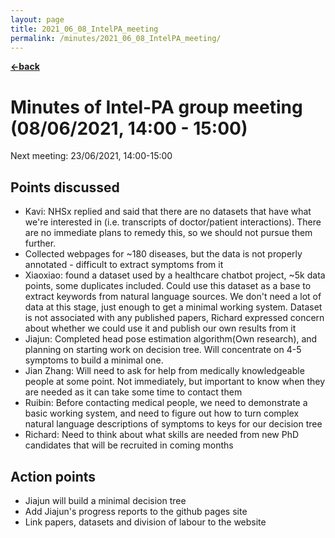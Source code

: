 ```yaml
---
layout: page
title: 2021_06_08_IntelPA_meeting
permalink: /minutes/2021_06_08_IntelPA_meeting/
---
```


[**<-back**](/minutes)  

# Minutes of Intel-PA group meeting (08/06/2021, 14:00 - 15:00)
Next meeting: 23/06/2021, 14:00-15:00

## Points discussed

- Kavi: NHSx replied and said that there are no datasets that have what we're interested in (i.e. transcripts of doctor/patient interactions). There are no immediate plans to remedy this, so we should not pursue them further.
- Collected webpages for \~180 diseases, but the data is not properly annotated - difficult to extract symptoms from it
- Xiaoxiao: found a dataset used by a healthcare chatbot project, \~5k data points, some duplicates included. Could use this dataset as a base to extract keywords from natural language sources. We don't need a lot of data at this stage, just enough to get a minimal working system. Dataset is not associated with any published papers, Richard expressed concern about whether we could use it and publish our own results from it
- Jiajun: Completed head pose estimation algorithm(Own research), and planning on starting work on decision tree. Will concentrate on 4-5 symptoms to build a minimal one. 
- Jian Zhang: Will need to ask for help from medically knowledgeable people at some point. Not immediately, but important to know when they are needed as it can take some time to contact them
- Ruibin: Before contacting medical people, we need to demonstrate a basic working system, and need to figure out how to turn complex natural language descriptions of symptoms to keys for our decision tree
- Richard: Need to think about what skills are needed from new PhD candidates that will be recruited in coming months


## Action points

- Jiajun will build a minimal decision tree
- Add Jiajun's progress reports to the github pages site
- Link papers, datasets and division of labour to the website
 